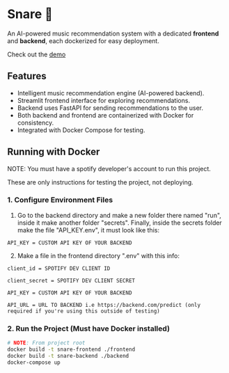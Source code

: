 # Snare 🎵  
An AI-powered music recommendation system with a dedicated **frontend** and **backend**, each dockerized for easy deployment.  

Check out the [demo](https://snare-frontend.onrender.com/)

## Features
- Intelligent music recommendation engine (AI-powered backend).  
- Streamlit frontend interface for exploring recommendations.  
- Backend uses FastAPI for sending recommendations to the user.
- Both backend and frontend are containerized with Docker for consistency.  
- Integrated with Docker Compose for testing.  

## Running with Docker
NOTE: You must have a spotify developer's account to run this project.

These are only instructions for testing the project, not deploying.

### 1. Configure Environment Files
1. Go to the backend directory and make a new folder there named "run", inside it make another folder "secrets". Finally, inside the secrets folder make the file "API_KEY.env", it must look like this:
```env
API_KEY = CUSTOM API KEY OF YOUR BACKEND
```
2. Make a file in the frontend directory ".env" with this info:
```env
client_id = SPOTIFY DEV CLIENT ID

client_secret = SPOTIFY DEV CLIENT SECRET

API_KEY = CUSTOM API KEY OF YOUR BACKEND

API_URL = URL TO BACKEND i.e https://backend.com/predict (only required if you're using this outside of testing)
```
### 2. Run the Project (Must have Docker installed)
```bash
# NOTE: From project root
docker build -t snare-frontend ./frontend
docker build -t snare-backend ./backend
docker-compose up
```